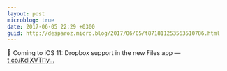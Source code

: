 ```yaml
---
layout: post
microblog: true
date: 2017-06-05 22:29 +0300
guid: http://desparoz.micro.blog/2017/06/05/t871811253563510786.html
---
```

🔗 Coming to iOS 11: Dropbox support in the new Files app — [t.co/KdIXVTl1y...](https://t.co/KdIXVTl1yh)
